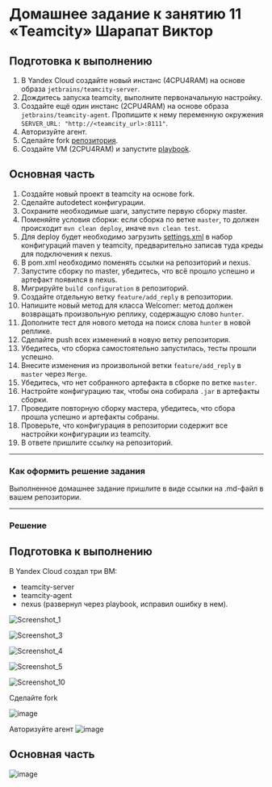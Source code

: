 # Домашнее задание к занятию 11 «Teamcity» Шарапат Виктор

## Подготовка к выполнению

1. В Yandex Cloud создайте новый инстанс (4CPU4RAM) на основе образа `jetbrains/teamcity-server`.
2. Дождитесь запуска teamcity, выполните первоначальную настройку.
3. Создайте ещё один инстанс (2CPU4RAM) на основе образа `jetbrains/teamcity-agent`. Пропишите к нему переменную окружения `SERVER_URL: "http://<teamcity_url>:8111"`.
4. Авторизуйте агент.
5. Сделайте fork [репозитория](https://github.com/aragastmatb/example-teamcity).
6. Создайте VM (2CPU4RAM) и запустите [playbook](./infrastructure).

## Основная часть

1. Создайте новый проект в teamcity на основе fork.
2. Сделайте autodetect конфигурации.
3. Сохраните необходимые шаги, запустите первую сборку master.
4. Поменяйте условия сборки: если сборка по ветке `master`, то должен происходит `mvn clean deploy`, иначе `mvn clean test`.
5. Для deploy будет необходимо загрузить [settings.xml](./teamcity/settings.xml) в набор конфигураций maven у teamcity, предварительно записав туда креды для подключения к nexus.
6. В pom.xml необходимо поменять ссылки на репозиторий и nexus.
7. Запустите сборку по master, убедитесь, что всё прошло успешно и артефакт появился в nexus.
8. Мигрируйте `build configuration` в репозиторий.
9. Создайте отдельную ветку `feature/add_reply` в репозитории.
10. Напишите новый метод для класса Welcomer: метод должен возвращать произвольную реплику, содержащую слово `hunter`.
11. Дополните тест для нового метода на поиск слова `hunter` в новой реплике.
12. Сделайте push всех изменений в новую ветку репозитория.
13. Убедитесь, что сборка самостоятельно запустилась, тесты прошли успешно.
14. Внесите изменения из произвольной ветки `feature/add_reply` в `master` через `Merge`.
15. Убедитесь, что нет собранного артефакта в сборке по ветке `master`.
16. Настройте конфигурацию так, чтобы она собирала `.jar` в артефакты сборки.
17. Проведите повторную сборку мастера, убедитесь, что сбора прошла успешно и артефакты собраны.
18. Проверьте, что конфигурация в репозитории содержит все настройки конфигурации из teamcity.
19. В ответе пришлите ссылку на репозиторий.

---

### Как оформить решение задания

Выполненное домашнее задание пришлите в виде ссылки на .md-файл в вашем репозитории.

---

### Решение

## Подготовка к выполнению

В Yandex Cloud создал три ВМ:

* teamcity-server
* teamcity-agent
* nexus (развернул через playbook, исправил ошибку в нем).

![Screenshot_1](https://github.com/user-attachments/assets/a9a2cb1f-9a25-4ca3-add4-b3938037611d)

![Screenshot_3](https://github.com/user-attachments/assets/39306b9f-523c-4335-9ace-6405e24a4238)


![Screenshot_4](https://github.com/user-attachments/assets/c93d9569-84ac-4643-9462-42bc4dde7d02)

![Screenshot_5](https://github.com/user-attachments/assets/d5c1ed11-b337-4c3c-9447-1efd9f5789ae)

![Screenshot_10](https://github.com/user-attachments/assets/a79b6497-c1b0-49b6-944a-8224e166bd62)

Сделайте fork 

![image](https://github.com/user-attachments/assets/e87ac7b2-419e-480f-bf27-2cc1adb0bd02)


Авторизуйте агент
![image](https://github.com/user-attachments/assets/db9b3749-86bf-4ace-a6a5-a4f0ef29c23e)


## Основная часть


![image](https://github.com/user-attachments/assets/e0c67439-fc08-4b5d-9842-84867e3b1187)








